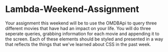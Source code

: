 # Lambda-Weekend-Assignment

Your assignment this weekend will be to use the OMDBApi to query three different movies that have had an impact on your life. You will do three seperate queries, grabbing information for each movie and appending it to the screen. Each of these elements should be styled and presented in a way that reflects the things that we've learned about CSS in the past week.
